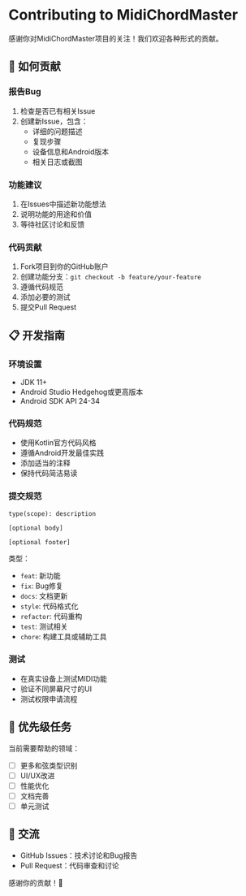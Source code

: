 # Contributing to MidiChordMaster

感谢你对MidiChordMaster项目的关注！我们欢迎各种形式的贡献。

## 🚀 如何贡献

### 报告Bug
1. 检查是否已有相关Issue
2. 创建新Issue，包含：
   - 详细的问题描述
   - 复现步骤
   - 设备信息和Android版本
   - 相关日志或截图

### 功能建议
1. 在Issues中描述新功能想法
2. 说明功能的用途和价值
3. 等待社区讨论和反馈

### 代码贡献
1. Fork项目到你的GitHub账户
2. 创建功能分支：`git checkout -b feature/your-feature`
3. 遵循代码规范
4. 添加必要的测试
5. 提交Pull Request

## 📋 开发指南

### 环境设置
- JDK 11+
- Android Studio Hedgehog或更高版本
- Android SDK API 24-34

### 代码规范
- 使用Kotlin官方代码风格
- 遵循Android开发最佳实践
- 添加适当的注释
- 保持代码简洁易读

### 提交规范
```
type(scope): description

[optional body]

[optional footer]
```

类型：
- `feat`: 新功能
- `fix`: Bug修复
- `docs`: 文档更新
- `style`: 代码格式化
- `refactor`: 代码重构
- `test`: 测试相关
- `chore`: 构建工具或辅助工具

### 测试
- 在真实设备上测试MIDI功能
- 验证不同屏幕尺寸的UI
- 测试权限申请流程

## 🎯 优先级任务

当前需要帮助的领域：
- [ ] 更多和弦类型识别
- [ ] UI/UX改进
- [ ] 性能优化
- [ ] 文档完善
- [ ] 单元测试

## 💬 交流

- GitHub Issues：技术讨论和Bug报告
- Pull Request：代码审查和讨论

感谢你的贡献！🎵
